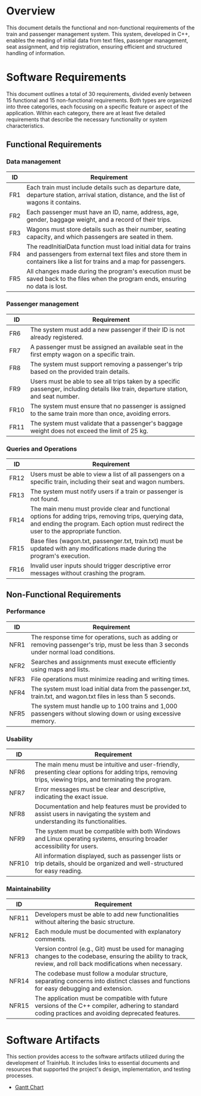 # Overview
This document details the functional and non-functional requirements of the train and passenger management system. This system, developed in C++, enables the reading of initial data from text files, passenger management, seat assignment, and trip registration, ensuring efficient and structured handling of information.

 # Software Requirements
 This document outlines a total of 30 requirements, divided evenly between 15 functional and 15 non-functional requirements. Both types are organized into three categories, each focusing on a specific feature or aspect of the application. Within each category, there are at least five detailed requirements that describe the necessary functionality or system characteristics.
 
 ## Functional Requirements
 ### Data management
 | ID | Requirement |
 |----|-------------| 
 |FR1 |Each train must include details such as departure date, departure station, arrival station, distance, and the list of wagons it contains. | 
 |FR2 |Each passenger must have an ID, name, address, age, gender, baggage weight, and a record of their trips.| 
 |FR3 |Wagons must store details such as their number, seating capacity, and which passengers are seated in them.| 
 |FR4 |The readInitialData function must load initial data for trains and passengers from external text files and store them in containers like a list for trains and a map for passengers.|
 |FR5 |All changes made during the program's execution must be saved back to the files when the program ends, ensuring no data is lost.|

 ### Passenger management
 | ID | Requirement |
 |----|-------------| 
 |FR6 |The system must add a new passenger if their ID is not already registered.| 
 |FR7 |A passenger must be assigned an available seat in the first empty wagon on a specific train.| 
 |FR8 |The system must support removing a passenger's trip based on the provided train details.| 
 |FR9 |Users must be able to see all trips taken by a specific passenger, including details like train, departure station, and seat number.|
 |FR10 |The system must ensure that no passenger is assigned to the same train more than once, avoiding errors.|
 |FR11 |The system must validate that a passenger's baggage weight does not exceed the limit of 25 kg.|

 ### Queries and Operations
 | ID | Requirement |
 |----|-------------| 
 |FR12 |Users must be able to view a list of all passengers on a specific train, including their seat and wagon numbers.| 
 |FR13 |The system must notify users if a train or passenger is not found.| 
 |FR14 |The main menu must provide clear and functional options for adding trips, removing trips, querying data, and ending the program. Each option must redirect the user to the appropriate function.|
 |FR15 |Base files (wagon.txt, passenger.txt, train.txt) must be updated with any modifications made during the program's execution.|
 |FR16 |Invalid user inputs should trigger descriptive error messages without crashing the program.|
 
## Non-Functional Requirements
 ### Performance
 | ID | Requirement |
 |----|-------------| 
 |NFR1 |The response time for operations, such as adding or removing passenger's trip, must be less than 3 seconds under normal load conditions.| 
 |NFR2 |Searches and assignments must execute efficiently using maps and lists.| 
 |NFR3 |File operations must minimize reading and writing times.| 
 |NFR4 |The system must load initial data from the passenger.txt, train.txt, and wagon.txt files in less than 5 seconds.|
 |NFR5 |The system must handle up to 100 trains and 1,000 passengers without slowing down or using excessive memory.|

 ### Usability
 | ID | Requirement |
 |----|-------------| 
 |NFR6 |The main menu must be intuitive and user-friendly, presenting clear options for adding trips, removing trips, viewing trips, and terminating the program.| 
 |NFR7 |Error messages must be clear and descriptive, indicating the exact issue.| 
 |NFR8 |Documentation and help features must be provided to assist users in navigating the system and understanding its functionalities.| 
 |NFR9 |The system must be compatible with both Windows and Linux operating systems, ensuring broader accessibility for users.|
 |NFR10 |All information displayed, such as passenger lists or trip details, should be organized and well-structured for easy reading.|

  ### Maintainability
 | ID | Requirement |
 |----|-------------| 
 |NFR11 |Developers must be able to add new functionalities without altering the basic structure.| 
 |NFR12 |Each module must be documented with explanatory comments.| 
 |NFR13 |Version control (e.g., Git) must be used for managing changes to the codebase, ensuring the ability to track, review, and roll back modifications when necessary.| 
 |NFR14 |The codebase must follow a modular structure, separating concerns into distinct classes and functions for easy debugging and extension.|
 |NFR15 |The application must be compatible with future versions of the C++ compiler, adhering to standard coding practices and avoiding deprecated features.|

 
# Software Artifacts
This section provides access to the software artifacts utilized during the development of TrainHub. It includes links to essential documents and resources that supported the project's design, implementation, and testing processes.

* [Gantt Chart](https://github.com/lauuramarttin/GVSU-CIS350-DynamicDuo/blob/main/artifacts/CIS350_GanttChart.png)
